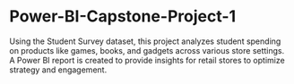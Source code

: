 # Power-BI-Capstone-Project-1
Using the Student Survey dataset, this project analyzes student spending on products like games, books, and gadgets across various store settings. A Power BI report is created to provide insights for retail stores to optimize strategy and engagement.
